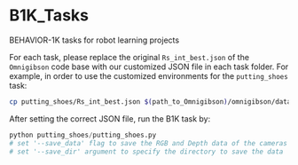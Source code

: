 # B1K_Tasks
BEHAVIOR-1K tasks for robot learning projects

For each task, please replace the original `Rs_int_best.json` of the `Omnigibson` code base with our customized JSON file in each task folder. For example, in order to use the customized environments for the `putting_shoes` task:
```bash
cp putting_shoes/Rs_int_best.json $(path_to_Omnigibson)/omnigibson/data/og_dataset/scenes/Rs_int/json/Rs_int_best.json
```

After setting the correct JSON file, run the B1K task by:
```python
python putting_shoes/putting_shoes.py
# set '--save_data' flag to save the RGB and Depth data of the cameras
# set '--save_dir' argument to specify the directory to save the data
```
